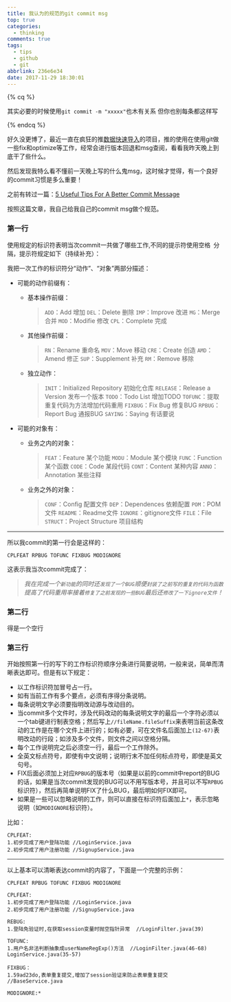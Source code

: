 ```yaml
---
title: 我认为的规范的git commit msg
top: true
categories:
  - thinking
comments: true
tags:
  - tips
  - github
  - git
abbrlink: 236e6e34
date: 2017-11-29 18:30:01
---
```


{% cq %}

其实必要的时候使用`git commit -m "xxxxx"`也木有关系 但你也别每条都这样写

{% endcq %}

<!-- more -->

好久没更博了，最近一直在疯狂的推[数据快速导入](https://github.com/DomBro96/dataimport)的项目，推的使用在使用git做一些fix和optimize等工作，经常会进行版本回退和msg查阅，看看我昨天晚上到底干了些什么。

然后发现我特么看不懂前一天晚上写的什么鬼msg，这时候才觉得，有一个良好的commit习惯是多么重要！

之前有转过一篇：[5 Useful Tips For A Better Commit Message](https://youyinnn.github.io/post/ce7091ac.html)

按照这篇文章，我自己给我自己的commit msg做个规范。

### 第一行
使用规定的标识符表明当次commit一共做了哪些工作,不同的提示符使用空格` `分隔，提示符规定如下（持续补充）：

我把一次工作的标识符分“动作”、“对象”两部分描述：

* 可能的动作前缀有：
  - 基本操作前缀：
    > `ADD`：Add 增加
    > `DEL`：Delete 删除
    > `IMP`：Improve 改进
    > `MG`：Merge 合并
    > `MOD`：Modifie 修改
    > `CPL`：Complete 完成

  - 其他操作前缀：
    > `RN`：Rename 重命名
    > `MOV`：Move 移动
    > `CRE`：Create 创造
    > `AMD`：Amend 修正
    > `SUP`：Supplement 补充
    > `RM`：Remove 移除

  - 独立动作：
    > `INIT`：Initialized Repository 初始化仓库
    > `RELEASE`：Release a Version 发布一个版本
    > `TODO`：Todo List 增加TODO
    > `TOFUNC`：提取重复代码为方法增加代码重用
    > `FIXBUG`：Fix Bug 修复BUG
    > `RPBUG`：Report Bug 通报BUG
    > `SAYING`：Saying 有话要说

* 可能的对象有：
  - 业务之内的对象：
    > `FEAT`：Feature 某个功能
    > `MODU`：Module 某个模块
    > `FUNC`：Function 某个函数
    > `CODE`：Code 某段代码
    > `CONT`：Content 某种内容
    > `ANNO`：Annotation 某些注释

  - 业务之外的对象：
    > `CONF`：Config 配置文件
    > `DEP`：Dependences 依赖配置
    > `POM`：POM文件
    > `README`：Readme文件
    > `IGNORE`：gitignore文件
    > `FILE`：File
    > `STRUCT`：Project Structure 项目结构

- - -

所以我commit的第一行会是这样的：
``` vim
CPLFEAT RPBUG TOFUNC FIXBUG MODIGNORE
```
这表示我当次commit完成了：

> *我在完成一个`新功能`的同时还`发现了一个BUG`顺便`封装了之前写的重复的代码为函数`提高了代码重用率接着`修复了之前发现的一些BUG`最后还`修改了一下ignore文件`！*


### 第二行
得是一个空行

### 第三行
开始按照第一行的写下的工作标识符顺序分条进行简要说明，一般来说，简单而清晰表达即可。但是有以下规定：

  - 以工作标识符加冒号占一行。
  - 如有当前工作有多个要点，必须有序得分条说明。
  - 每条说明文字必须要指明改动源与改动目的。
  - 当commit多个文件时，涉及代码改动的每条说明文字的最后一个字符必须以一个tab键进行制表空格；然后写上`//fileName.fileSuffix`来表明当前这条改动的工作是在哪个文件上进行的；如有必要，可在文件名后面加上`(12-67)`表明改动的行段；如涉及多个文件，则文件之间以空格分隔。
  - 每个工作说明完之后必须空一行，最后一个工作除外。
  - 全英文标点符号，即使有中文说明；说明行末不加任何标点符号，即使是英文句号。
  - FIX后面必须加上对应`RPBUG`的版本号（如果是以前的commit中report的BUG的话，如果是当次commit发现的BUG可以不用写版本号，并且可以不写`RPBUG`标识符），然后再简单说明FIX了什么BUG，最后明如何FIX即可。
  - 如果是一些可以忽略说明的工作，则可以直接在标识符后面加上`*`，表示忽略说明（如`MODIGNORE`标识符）。

比如：
``` vim
CPLFEAT:
1.初步完成了用户登陆功能 //LoginService.java
2.初步完成了用户注册功能 //SignupService.java
```

- - -

以上基本可以清晰表达commit的内容了，下面是一个完整的示例：

``` vim
CPLFEAT RPBUG TOFUNC FIXBUG MODIGNORE

CPLFEAT:
1.初步完成了用户登陆功能 //LoginService.java
2.初步完成了用户注册功能 //SignupService.java

REBUG:
1.登陆免验证时,在获取session变量时抛空指针异常  //LoginFilter.java(39)

TOFUNC:
1.用户名非法判断抽象成userNameRegExp()方法  //LoginFilter.java(46-68) LoginService.java(35-57)

FIXBUG：
1.59ad23do,表单重复提交,增加了session验证来防止表单重复提交 //BaseService.java

MODIGNORE:*
```
